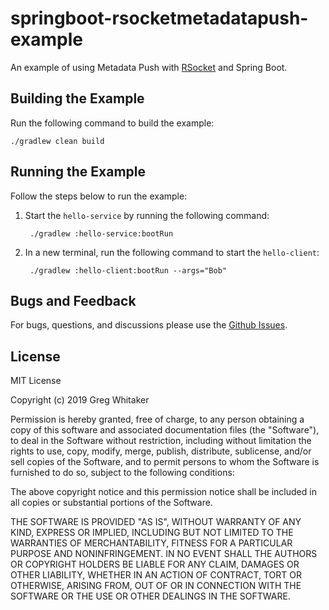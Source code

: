 # springboot-rsocketmetadatapush-example
An example of using Metadata Push with [RSocket](http://rsocket.io) and Spring Boot.

## Building the Example
Run the following command to build the example:

    ./gradlew clean build
    
## Running the Example
Follow the steps below to run the example:

1. Start the `hello-service` by running the following command:

        ./gradlew :hello-service:bootRun
        
2. In a new terminal, run the following command to start the `hello-client`:

        ./gradlew :hello-client:bootRun --args="Bob"
        


## Bugs and Feedback
For bugs, questions, and discussions please use the [Github Issues](https://github.com/gregwhitaker/springboot-rsocketmetadatapush-example/issues).

## License
MIT License

Copyright (c) 2019 Greg Whitaker

Permission is hereby granted, free of charge, to any person obtaining a copy
of this software and associated documentation files (the "Software"), to deal
in the Software without restriction, including without limitation the rights
to use, copy, modify, merge, publish, distribute, sublicense, and/or sell
copies of the Software, and to permit persons to whom the Software is
furnished to do so, subject to the following conditions:

The above copyright notice and this permission notice shall be included in all
copies or substantial portions of the Software.

THE SOFTWARE IS PROVIDED "AS IS", WITHOUT WARRANTY OF ANY KIND, EXPRESS OR
IMPLIED, INCLUDING BUT NOT LIMITED TO THE WARRANTIES OF MERCHANTABILITY,
FITNESS FOR A PARTICULAR PURPOSE AND NONINFRINGEMENT. IN NO EVENT SHALL THE
AUTHORS OR COPYRIGHT HOLDERS BE LIABLE FOR ANY CLAIM, DAMAGES OR OTHER
LIABILITY, WHETHER IN AN ACTION OF CONTRACT, TORT OR OTHERWISE, ARISING FROM,
OUT OF OR IN CONNECTION WITH THE SOFTWARE OR THE USE OR OTHER DEALINGS IN THE
SOFTWARE.